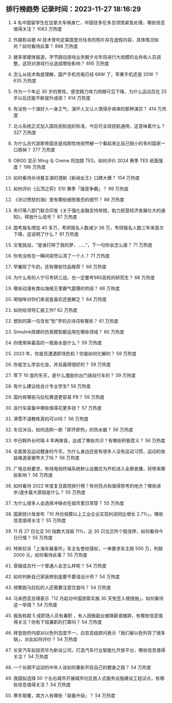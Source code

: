 
## 排行榜趋势 记录时间：2023-11-27 18:16:29
  
  1. 4 名中国留学生在加拿大车祸身亡，中国驻多伦多总领馆紧急处理，哪些信息值得关注？ 1083 万热度
    
  2. 外媒称谷歌 AI 技术曾判定美国登月任务的照片存在虚假内容，具体情况如何？如何看待此事？ 998 万热度
    
  3. 据多家媒体报道，字节跳动游戏业务朝夕光年将进行大规模的业务和人员调整，这将对游戏行业造成哪些影响？ 695 万热度
    
  4. 怎么从技术角度理解，国产手机充电已经 66W 了，苹果手机还是 20W ？ 635 万热度
    
  5. 作为一个年近 30 岁的男性，感觉精力体力肉眼可见下降，为什么运动员在 25 岁以后还能不断提升成绩？ 614 万热度
    
  6. 有没有一个演好人一身正气，演坏人又让人恨得牙痒痒的那种演员？ 414 万热度
    
  7. 北斗系统正式加入国际民航组织标准，今后可全球民航通用，这意味着什么？ 327 万热度
    
  8. 为什么古代波斯帝国总是戏剧性地突然被一个看起来比自己弱小的多的国家一口吞掉？ 277 万热度
    
  9. OBGG 显示 Ming 与 Creme 将加盟 TES，如何评价 2024 赛季 TES 纸面强度？ 198 万热度
    
  10. 如何看待佘诗曼主演的港剧《新闻女王》口碑大爆？ 104 万热度
    
  11. 如何评价《云顶之弈》S10 赛季「强音争霸」？ 99 万热度
    
  12. 《涉过愤怒的海》里有哪些细思极恐的细节？ 88 万热度
    
  13. 央行等八部门联合印发《关于强化金融支持举措，助力民营经济发展壮大的通知》，释放什么信号？ 87 万热度
    
  14. 国考报名增加 40 多万，考研报名人数减少 36 万，考研报名人数三年来首次下降，这说明了什么？ 81 万热度
    
  15. 文笔挑战，“是谁打碎了我的梦，……”，下一句你会怎么接？ 71 万热度
    
  16. 你有没有在一瞬间突然认清了一个人？ 71 万热度
    
  17. 早餐除了牛奶，还有哪些饮品推荐？ 68 万热度
    
  18. 为什么有的人宁可考研三战，也一定要考985高校的研究生？ 68 万热度
    
  19. 哪些动漫有类似海贼王里霸气震慑的桥段？ 66 万热度
    
  20. 喝咖啡对你们来说是喜欢还是解乏？ 64 万热度
    
  21. 如何给领导汇报工作? 62 万热度
    
  22. 想到的第一句含有“愁”字的古诗词有哪些？ 61 万热度
    
  23. Simulink搭建的仿真模型都运用在哪些领域？ 60 万热度
    
  24. 你使用率最高的一瓶香水是什么？ 59 万热度
    
  25. 2023 年，你是否遭遇职场危机？你是如何化解的？ 59 万热度
    
  26. 你是怎么学会化妆，并且画得很好的？ 59 万热度
    
  27. 零下 10 度的冬天，是什么激励你出门骑自行车的？ 59 万热度
    
  28. 有什么建议给会计专业学生? 59 万热度
    
  29. 国内有哪些马拉松赛道更容易 PB？ 59 万热度
    
  30. 自行车装备中哪些值得花更多钱？ 57 万热度
    
  31. 滑雪不请教练真的可以吗？ 56 万热度
    
  32. 冬日沐浴，如何选购一款「即开即热」的热水器？ 56 万热度
    
  33. 中日韩外长时隔 4 年再聚首，达成了哪些共识？有哪些积极意义？ 56 万热度
    
  34. 全面普及运动健身的今天，为什么身边还是有很多人没有运动习惯，运动的收益难道是被夸大了吗？ 56 万热度
    
  35. 广电总局要求，有线电视终端系统默认设置应为开机进入全屏直播，将带来哪些影响？ 56 万热度
    
  36. 如何看待 2022 年度复旦医院排行榜？有何亮点和值得思考的地方？哪些进步/退步最大原因是什么？ 55 万热度
    
  37. 为什么很多人会选择冲锋衣在城市里日常穿？ 55 万热度
    
  38. 国家统计局发布「10 月份规模以上工业企业实现利润同比增长 2.7%」，哪些信息值得关注？ 55 万热度
    
  39. 11 月 27 日北证 50 指数大涨超 11%，近 30 只北交所个股涨停，如何看待今日行情？ 55 万热度
    
  40. 特斯拉诉「上海车展事件」车主名誉权侵权，一审要求车主赔 500 万，判赔 2000 元，如何看待此事？ 55 万热度
    
  41. 穿越成古代一个普通人会怎么样呢？ 54 万热度
    
  42. 如何判断自己家装修到底要不要请设计师？ 54 万热度
    
  43. 频繁跑马拉松的人还需要注意饮食吗？ 54 万热度
    
  44. 马来西亚总理表示「12 月起对中国游客实施 30 天免签入境措施」，如何看待这一举措？ 54 万热度
    
  45. 报告称超 5 成职场人员有兼职 ，有人因做副业被降薪或被辞，有哪些信息值得关注？你有下班兼职的打算吗？ 54 万热度
    
  46. 拜登政府内部对以色列态度不一，白宫高级顾问表示「我们替以色列背了很多锅」，对此如何评价？ 54 万热度
    
  47. 长安汽车拟投资华为新设公司，打造汽车行业智能化开放平台，哪些信息值得关注？ 54 万热度
    
  48. 一个长期不运动的中年人该如何重新开启自己的健身之路？ 54 万热度
    
  49. 我国拟选择 50 个左右城市开展城市社区嵌入式服务设施建设工程试点，有哪些信息值得关注？ 54 万热度
    
  50. 寒冬取暖，南方人有哪些「装备升级」？ 54 万热度
    